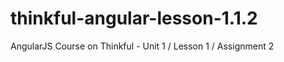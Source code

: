 thinkful-angular-lesson-1.1.2
=============================

AngularJS Course on Thinkful - Unit 1 / Lesson 1 / Assignment 2
